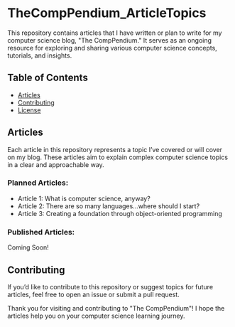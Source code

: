# TheCompPendium_ArticleTopics
This repository contains articles that I have written or plan to write for my computer science blog, "The CompPendium." It serves as an ongoing resource for exploring and sharing various computer science concepts, tutorials, and insights.

## Table of Contents
- [Articles](#articles)
- [Contributing](#contributing)
- [License](#license)

## Articles
Each article in this repository represents a topic I’ve covered or will cover on my blog. These articles aim to explain complex computer science topics in a clear and approachable way.

### Planned Articles:
- Article 1: What is computer science, anyway?
- Article 2: There are so many languages...where should I start?
- Article 3: Creating a foundation through object-oriented programming

### Published Articles:
Coming Soon!

## Contributing
If you’d like to contribute to this repository or suggest topics for future articles, feel free to open an issue or submit a pull request.

Thank you for visiting and contributing to "The CompPendium"! I hope the articles help you on your computer science learning journey.
